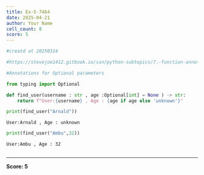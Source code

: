 ```yaml
---
title: Ex-5-7464
date: 2025-04-21
author: Your Name
cell_count: 8
score: 5
---
```


```python
#creatd at 20250314
```


```python
#https://stevejoe1412.gitbook.io/ssn/python-subtopics/7.-function-annotations
```


```python
#Annotations for Optional parameters
```


```python
from typing import Optional
```


```python
def find_user(username : str , age :Optional[int] = None ) -> str:
    return f"User:{username} , Age : {age if age else 'unknown'}"
```


```python
print(find_user("Arnald"))
```

    User:Arnald , Age : unknown



```python
print(find_user("Ambu",32))
```

    User:Ambu , Age : 32



```python

```


---
**Score: 5**